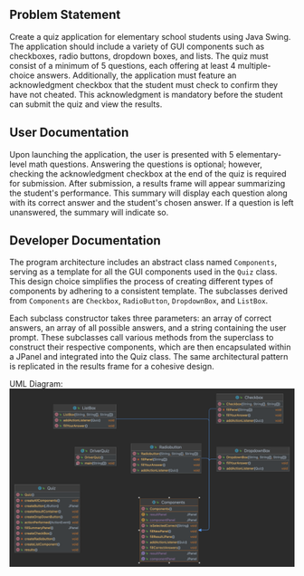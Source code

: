 ## Problem Statement
Create a quiz application for elementary school students using Java Swing. The application should include a variety of GUI components such as checkboxes, radio buttons, dropdown boxes, and lists. The quiz must consist of a minimum of 5 questions, each offering at least 4 multiple-choice answers. Additionally, the application must feature an acknowledgment checkbox that the student must check to confirm they have not cheated. This acknowledgment is mandatory before the student can submit the quiz and view the results.

## User Documentation
Upon launching the application, the user is presented with 5 elementary-level math questions. Answering the questions is optional; however, checking the acknowledgment checkbox at the end of the quiz is required for submission. After submission, a results frame will appear summarizing the student's performance. This summary will display each question along with its correct answer and the student's chosen answer. If a question is left unanswered, the summary will indicate so.

## Developer Documentation
The program architecture includes an abstract class named `Components`, serving as a template for all the GUI components used in the `Quiz` class. This design choice simplifies the process of creating different types of components by adhering to a consistent template. The subclasses derived from `Components` are `Checkbox`, `RadioButton`, `DropdownBox`, and `ListBox`.

Each subclass constructor takes three parameters: an array of correct answers, an array of all possible answers, and a string containing the user prompt. These subclasses call various methods from the superclass to construct their respective components, which are then encapsulated within a JPanel and integrated into the Quiz class. The same architectural pattern is replicated in the results frame for a cohesive design.


UML Diagram: 
![A02_QuizGUIDiagram.png](https://github.com/fqkammona/SWD-Projects/blob/main/UML-Diagrams/A02_QuizGUIDiagram.png)
